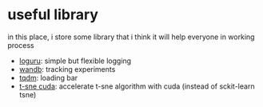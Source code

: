 # useful library
in this place, i store some library that i think it will help everyone in working process

- [loguru]([url](https://github.com/Delgan/loguru)): simple but flexible logging
- [wandb]([url](https://github.com/wandb/wandb)): tracking experiments
- [tqdm]([url](https://github.com/tqdm/tqdm)): loading bar
- [t-sne cuda](https://github.com/CannyLab/tsne-cuda): accelerate t-sne algorithm with cuda (instead of sckit-learn tsne)
